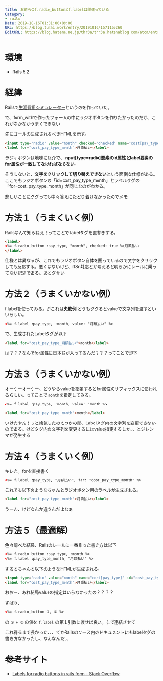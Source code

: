 ```yaml
---
Title: お前らのf.radio_buttonとf.labelは間違っている
Category:
- rails
Date: 2019-10-16T01:01:00+09:00
URL: https://blog.turai.work/entry/20191016/1571155260
EditURL: https://blog.hatena.ne.jp/thr3a/thr3a.hatenablog.com/atom/entry/26006613450048740
---
```


# 環境

- Rails 5.2

# 経緯

Railsで[生涯費用シミュレーター](https://cost.turai.work/)というのを作っていた。

で、form_withで作ったフォームの中にラジオボタンを作りたかったのだが、これがなかなかうまくできない

先にゴールの生成されるべきHTMLを示す。

```html
<input type="radio" value="month" checked="checked" name="cost[pay_type]" id="cost_pay_type_month">
<label for="cost_pay_type_month">月額払い</label>
```

ラジオボタンは地味に厄介で、**input[type=radio]要素のid属性とlabel要素のfor属性が一致してなければならない**。

そうしないと、**文字をクリックして切り替えできない**という面倒な仕様がある。ここでもラジオボタンの「id=cost_pay_type_month」とラベルタグの「for=cost_pay_type_month」が同じなのがわかる。

悲しいことにググっても中々答えにたどり着けなかったのでメモ

# 方法１（うまくいく例）

Railsなんて知らねえ！ってことで labelタグを直書きする。

```html
<label>
<%= f.radio_button :pay_type, "month", checked: true %>月額払い
</label>
```

仕様とは異なるが、これでもラジオボタン自体を囲っているので文字をクリックしても反応する。悪くはないけど、i18n対応とか考えると明らかにレールに乗ってない記述である。あとダサい

# 方法２（うまくいかない例）

f.labelを使ってみる。がこれは**失敗例** どうもググるとvalueで文字列を渡すといいらしい。

```html
<%= f.label :pay_type, :month, value: "月額払い" %>
```

で、生成されたLabelタグが以下

```html
<label for="cost_pay_type_月額払い">month</label>
```

は？？？なんでfor属性に日本語が入ってるんだ？？？ってことで却下

# 方法３（うまくいかない例）

オーケーオーケー、どうやらvalueを指定するとfor属性のサフィックスに使われるらしい。ってことで `month`を指定してみる。

```html
<%= f.label :pay_type, :month, value: :month %>
```

```html
<label for="cost_pay_type_month">month</label>
```

いけたやん！っと換気したのもつかの間、Labelタグ内の文字列を変更できないのである。けどタグ内の文字列を変更するにはvalue指定するしか、、とジレンマが発生する

# 方法４（うまくいく例）

キレた。forを直接書く

```html
<%= f.label :pay_type, "月額払い", for: "cost_pay_type_month" %>
```

これでも以下のようなちゃんとラジオボタン用のラベルが生成される。

```html
<label for="cost_pay_type_month">月額払い</label>
```

うーん、けどなんか違うんだよなぁ

# 方法５（最適解）

色々調べた結果、Railsのレールに一番乗った書き方は以下

```html
<%= f.radio_button :pay_type, :month %>
<%= f.label :pay_type_month, "月額払い" %>
```

するとちゃんと以下のようなHTMLが生成される。

```html
<input type="radio" value="month" name="cost[pay_type]" id="cost_pay_type_month">
<label for="cost_pay_type_month">月額払い</label>
```

おおー、あれ結局valueの指定はいらなかったの？？？？

ずばり、

```html
<%= f.radio_button ①, ② %>
```

の `① + ②` の値を `f.label` の第１引数に渡せば良い。（_で連結させて


これ得るまで長かった、、、てかRailsのソース内のドキュメントにもlabelタグの書き方なかったし、なんなんだ、、

# 参考サイト

- [Labels for radio buttons in rails form - Stack Overflow](https://stackoverflow.com/questions/746387/labels-for-radio-buttons-in-rails-form)
